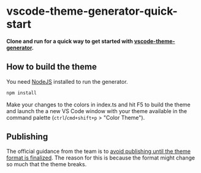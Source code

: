 # vscode-theme-generator-quick-start

**Clone and run for a quick way to get started with [vscode-theme-generator](https://github.com/Tyriar/vscode-theme-generator).**

## How to build the theme

You need [NodeJS](https://nodejs.org/en/) installed to run the generator.

```js
npm install
```

Make your changes to the colors in index.ts and hit F5 to build the theme and launch the a new VS Code window with your theme available in the command palette (`ctrl`/`cmd+shift+p` > "Color Theme").

## Publishing

The official guidance from the team is to [avoid publishing until the theme format is finalized](http://code.visualstudio.com/updates/v1_11#_preview-workbench-theming). The reason for this is because the format might change so much that the theme breaks.
